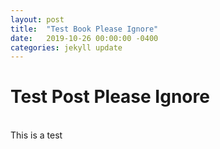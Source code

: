 ```yaml
---
layout: post
title:  "Test Book Please Ignore"
date:   2019-10-26 00:00:00 -0400
categories: jekyll update
---
```


# Test Post Please Ignore
<br/>
This is a test
